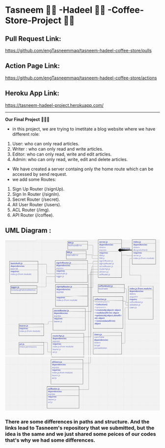 # Tasneem 👩‍💻 -Hadeel 👩‍💻 -Coffee-Store-Project 👍🏻

## Pull Request Link:
https://github.com/engTasneemmaq/tasneem-hadeel-coffee-store/pulls

## Action Page Link:
https://github.com/engTasneemmaq/tasneem-hadeel-coffee-store/actions

## Heroku App Link:
https://tasneem-hadeel-project.herokuapp.com/

-----------------------------------
**Our Final Project** 👩🏻‍🔧
- in this project, we are trying to imetitate a blog website where we have different role:
1. User: who can only read articles.
2. Writer : who can only read and write articles.
3. Editor: who can only read, write and edit articles.
4. Admin: who can only read, write, edit and delete articles. 


* We have created a server containg only the home route which can be accessed by send request.
* we add some Routes:
1. Sign Up Router (/signUp).
2. Sign In Router (/signIn).
3. Secret Router (/secret).
4. All User Router (/users).
5. ACL Router (/img).
6. API Router (/coffee).

## UML Diagram :
![uml](./assest/project1a.PNG)
![uml](./assest/project1b.PNG)

### There are some differences in paths and structure. And the links lead to Tasneem's repository that we submitted, but the idea is the same and we just shared some peices of our codes that's why we had some differences.
